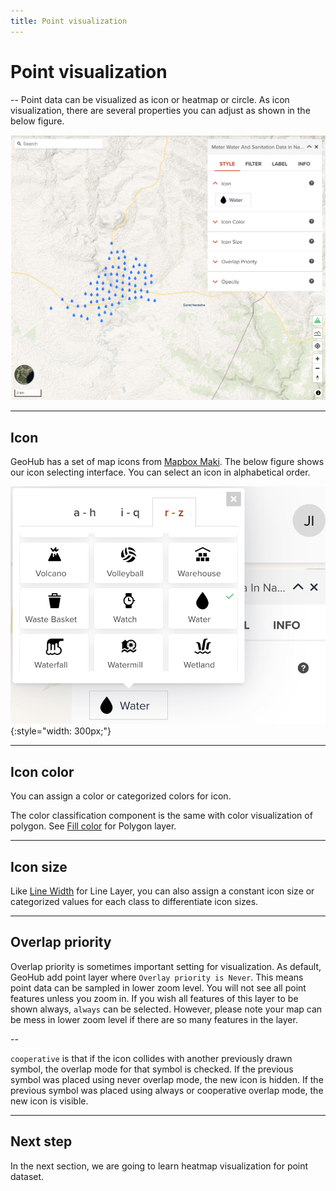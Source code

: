 ```yaml
---
title: Point visualization
---
```


# Point visualization


--
Point data can be visualized as icon or heatmap or circle. As icon visualization, there are several properties you can adjust as shown in the below figure.

![Styling for vector point layer](../assets/visualization/visualize_vector_point.png)

<!-- .element style="height: 400px" -->

---

## Icon

GeoHub has a set of map icons from [Mapbox Maki](https://labs.mapbox.com/maki-icons/). The below figure shows our icon selecting interface. You can select an icon in alphabetical order.

![Change an icon for a vector point layer](../assets/visualization/visualize_vector_point_icon.png){:style="width: 300px;"}

<!-- .element style="height: 300px" -->

---

## Icon color

You can assign a color or categorized colors for icon. 

The color classification component is the same with color visualization of polygon. <hidden>See [Fill color](./visualize_vector_polygon.md#fill-color) for Polygon layer</hidden>.

---

## Icon size

Like [Line Width](./visualize_vector_line.md#line-width) for Line Layer, you can also assign a constant icon size or categorized values for each class to differentiate icon sizes.

---

## Overlap priority

Overlap priority is sometimes important setting for visualization. As default, GeoHub add point layer where `Overlay priority is Never`. This means point data can be sampled in lower zoom level. You will not see all point features unless you zoom in. If you wish all features of this layer to be shown always, `always` can be selected. However, please note your map can be mess in lower zoom level if there are so many features in the layer.

--

`cooperative` is that if the icon collides with another previously drawn symbol, the overlap mode for that symbol is checked. If the previous symbol was placed using never overlap mode, the new icon is hidden. If the previous symbol was placed using always or cooperative overlap mode, the new icon is visible.

---

## Next step

In the next section, we are going to learn heatmap visualization for point dataset.